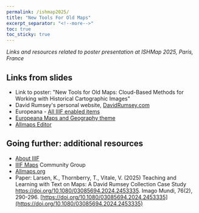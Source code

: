 ```yaml
---
permalink: /ishmap2025/
title: "New Tools For Old Maps"
excerpt_separator: "<!--more-->"
toc: true
toc_sticky: true
---
```


*Links and resources related to poster presentation at ISHMap 2025, Paris, France* 

## Links from slides
- Link to poster: "New Tools for Old Maps: Cloud-Based Methods for Working with Historical Cartographic Images"
- David Rumsey's personal website, [DavidRumsey.com](https://www.davidrumsey.com/)
- Europeana - [All IIIF enabled items](https://www.europeana.eu/en/search?page=1&qf=collection%3Amap&query=provider_aggregation_edm_isShownBy%3A%2Aiiif%2A&view=grid)
- [Europeana Maps and Geography theme](https://www.europeana.eu/en/themes/maps-and-geography)
- [Allmaps Editor](https://editor.allmaps.org/)

## Going further: additional resources
- [About IIIF](https://iiif.io/)
- [IIIF Maps](https://iiif.io/community/groups/maps/) Community Group
- [Allmaps.org](https://allmaps.org/)
- Paper: Larsen, K., Thornberry, T., Vitale, V. (2025) Teaching and Learning with Text on Maps: A David Rumsey Collection Case Study https://doi.org/10.1080/03085694.2024.2453335. Imago Mundi, 76(2), 290-296. [https://doi.org/10.1080/03085694.2024.2453335](https://doi.org/10.1080/03085694.2024.2453335)
